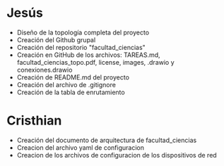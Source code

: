 # Jesús
- Diseño de la topología completa del proyecto
- Creación del Github grupal
- Creación del repositorio "facultad_ciencias" 
- Creación en GitHub de los archivos: TAREAS.md, facultad_ciencias_topo.pdf, license, images, .drawio y conexiones.drawio
- Creación de README.md del proyecto 
- Creación del archivo de .gitignore
- Creación de la tabla de enrutamiento

# Cristhian
- Creación del documento de arquitectura de facultad_ciencias 
- Creacion del archivo yaml de configuracion 
- Creacion de los archivos de configuracion de los dispositivos de red